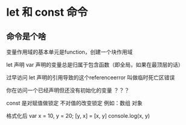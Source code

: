 # let 和 const 命令

## 命令是个啥

变量作用域的基本单元是function，创建一个块作用域

let  声明
var 声明的变量总是归属于包含函数（即全局，如果在最顶层的话）

过早访问 let 声明的引用导致的这个referenceerror 叫做临时死亡区错误

你在访问一个已经声明但还没有初始化的变量  ？？？

const 是对赋值做锁定  不对值的改变锁定  例如：数组 对象

格式化后
var x = 10,
  y = 20;
[y, x] = [x, y]
console.log(x, y)
